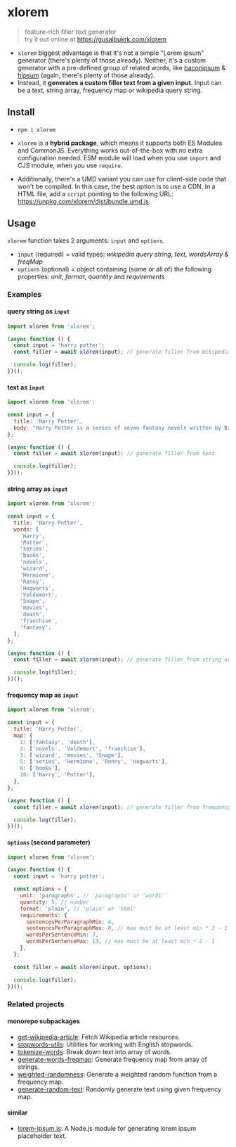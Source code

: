 # xlorem

> feature-rich filler text generator  
> try it out online at https://gusalbukrk.com/xlorem

- `xlorem` biggest advantage is that it's not a simple "Lorem ipsum" generator (there's plenty of those already). Neither, it's a custom generator with a pre-defined group of related words, like [baconipsum](baconipsum.com) & [hipsum](hipsum.co) (again, there's plenty of those already).
- Instead, it **generates a custom filler text from a given input**. Input can be a text, string array, frequency map or wikipedia query string.

## Install

- `npm i xlorem`

- `xlorem` is a **hybrid package**, which means it supports both ES Modules and CommonJS. Everything works out-of-the-box with no extra configuration needed. ESM module will load when you use `import` and CJS module, when you use `require`.
- Additionally, there's a UMD variant you can use for client-side code that won't be compiled. In this case, the best option is to use a CDN. In a HTML file, add a `script` pointing to the following URL: https://unpkg.com/xlorem/dist/bundle.umd.js.

## Usage

`xlorem` function takes 2 arguments: `input` and `options`.

- `input` (required) = valid types: _wikipedia query string_, _text_, _wordsArray_ & _freqMap_
- `options` (optional) = object containing (some or all of) the following properties: _unit_, _format_, _quantity_ and _requirements_

### Examples

#### query string as `input`

```javascript
import xlorem from 'xlorem';

(async function () {
  const input = 'harry potter';
  const filler = await xlorem(input); // generate filler from Wikipedia article (in English)

  console.log(filler);
})();
```

#### text as `input`

```javascript
import xlorem from 'xlorem';

const input = {
  title: 'Harry Potter',
  body: "Harry Potter is a series of seven fantasy novels written by British author J. K. Rowling. The novels chronicle the lives of a young wizard, Harry Potter, and his friends Hermione Granger and Ron Weasley, all of whom are students at Hogwarts School of Witchcraft and Wizardry. The main story arc concerns Harry's struggle against Lord Voldemort, a dark wizard who intends to become immortal, overthrow the wizard governing body known as the Ministry of Magic and subjugate all wizards and Muggles (non-magical people).\nSince the release of the first novel, Harry Potter and the Philosopher's Stone, on 26 June 1997, the books have found immense popularity, positive reviews, and commercial success worldwide. They have attracted a wide adult audience as well as younger readers and are often considered cornerstones of modern young adult literature. As of February 2018, the books have sold more than 500 million copies worldwide, making them the best-selling book series in history, and have been translated into eighty languages. The last four books consecutively set records as the fastest-selling books in history, with the final instalment selling roughly 2.7 million copies in the United Kingdom and 8.3 million copies in the United States within twenty-four hours of its release.\nThe series was originally published in English by Bloomsbury in the United Kingdom and Scholastic Press in the United States. All versions around the world are printed by Grafica Veneta in Italy.A play, Harry Potter and the Cursed Child, based on a story co-written by Rowling, premiered in London on 30 July 2016 at the Palace Theatre, and its script was published by Little, Brown. The original seven books were adapted into an eight-part namesake film series by Warner Bros. Pictures, which is the third-highest-grossing film series of all time as of February 2020. In 2016, the total value of the Harry Potter franchise was estimated at $25 billion, making Harry Potter one of the highest-grossing media franchises of all time.\nA series of many genres, including fantasy, drama, coming of age, and the British school story (which includes elements of mystery, thriller, adventure, horror, and romance), the world of Harry Potter explores numerous themes and includes many cultural meanings and references. According to Rowling, the main theme is death. Other major themes in the series include prejudice, corruption, and madness.The success of the books and films has allowed the Harry Potter franchise to expand with numerous derivative works, a traveling exhibition that premiered in Chicago in 2009, a studio tour in London that opened in 2012, a digital platform on which J. K. Rowling updates the series with new information and insight, and a pentalogy of spin-off films premiering in November 2016 with Fantastic Beasts and Where to Find Them, among many other developments. Most recently, themed attractions, collectively known as The Wizarding World of Harry Potter, have been built at several Universal Parks & Resorts amusement parks around the world.",
};

(async function () {
  const filler = await xlorem(input); // generate filler from text

  console.log(filler);
})();
```

#### string array as `input`

```javascript
import xlorem from 'xlorem';

const input = {
  title: 'Harry Potter',
  words: [
    'Harry',
    'Potter',
    'series',
    'books',
    'novels',
    'wizard',
    'Hermione',
    'Ronny',
    'Hogwarts',
    'Voldemort',
    'Snape',
    'movies',
    'death',
    'franchise',
    'fantasy',
  ],
};

(async function () {
  const filler = await xlorem(input); // generate filler from string array

  console.log(filler);
})();
```

#### frequency map as `input`

```javascript
import xlorem from 'xlorem';

const input = {
  title: 'Harry Potter',
  map: {
    1: ['fantasy', 'death'],
    2: ['novels', 'Voldemort', 'franchise'],
    3: ['wizard', 'movies', 'Snape'],
    5: ['series', 'Hermione', 'Ronny', 'Hogwarts'],
    8: ['books'],
    10: ['Harry', 'Potter'],
  },
};

(async function () {
  const filler = await xlorem(input); // generate filler from frequency map

  console.log(filler);
})();
```

#### `options` (second parameter)

```javascript
import xlorem from 'xlorem';

(async function () {
  const input = 'harry potter';

  const options = {
    unit: 'paragraphs', // 'paragraphs' or 'words'
    quantity: 5, // number
    format: 'plain', // 'plain' or 'html'
    requirements: {
      sentencesPerParagraphMin: 4,
      sentencesPerParagraphMax: 8, // max must be at least min * 2 - 1
      wordsPerSentenceMin: 7,
      wordsPerSentenceMax: 13, // max must be at least min * 2 - 1
    },
  };

  const filler = await xlorem(input, options);

  console.log(filler);
})();
```

### Related projects

#### monorepo subpackages

- [get-wikipedia-article](https://github.com/gusalbukrk/xlorem/tree/main/packages/get-wikipedia-article): Fetch Wikipedia article resources.
- [stopwords-utils](https://github.com/gusalbukrk/xlorem/tree/main/packages/stopwords-utils): Utilities for working with English stopwords.
- [tokenize-words](https://github.com/gusalbukrk/xlorem/tree/main/packages/tokenize-words): Break down text into array of words.
- [generate-words-freqmap](https://github.com/gusalbukrk/xlorem/tree/main/packages/generate-words-freqmap): Generate frequency map from array of strings.
- [weighted-randomness](https://github.com/gusalbukrk/xlorem/tree/main/packages/weighted-randomness): Generate a weighted random function from a frequency map.
- [generate-random-text](https://github.com/gusalbukrk/xlorem/tree/main/packages/generate-random-text): Randomly generate text using given frequency map.

#### similar

- [lorem-ipsum.js](https://github.com/knicklabs/lorem-ipsum.js): A Node.js module for generating lorem ipsum placeholder text.
